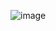 ![image](https://user-images.githubusercontent.com/98189346/224473301-0e29fae9-fb43-4b29-96c1-e11badec340a.png)
